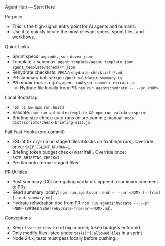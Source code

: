 Agent Hub — Start Here

Purpose

- This is the high‑signal entry point for AI agents and humans.
- Use it to quickly locate the most relevant specs, sprint files, and workflows.

Quick Links

- Sprint specs: `ampcode.json`, `devex.json`
- Template + schemas: `agent_template/agent_template.json`, `agent_template/schema/*.json`
- Rehydrate checklists: `VEGA/rehydrate-checklist-*.md`
- PR summary bot: `scripts/post-validator-summary.ts`
- PR reader tool: `scripts/agent-tools/pr-comment-extract.ts`
  - Hydrate file locally from PR: `npm run agents:hydrate -- --pr <NUM>`

Local Bootstrap

- `npm ci && npm run build`
- Validate: `npm run validate:template && npm run validate:sprint`
- Briefing size check: auto‑runs on pre‑commit; manual: `node dist/scripts/check-briefing-size.js`

Fail‑Fast Hooks (pre‑commit)

- ESLint fix dry‑run on staged files (blocks on fixable/errors). Override once: `SKIP_ESLINT_DRYRUN=1`.
- Briefing token budget check (warn/fail). Override once: `SKIP_BRIEFING_CHECK=1`.
- Prettier auto‑format staged files.

PR Utilities

- Post summary (CI): non‑gating validators append a summary comment to PRs.
- Read summary locally: `npm run agents:pr:read -- --pr <NUM> [--trim] [--out summary.md]`.
- Hydrate rehydration doc from PR: `npm run agents:hydrate -- --pr <NUM>` (writes `VEGA/rehydrate-from-pr-<NUM>.md`).

Conventions

- Keep `instructions.briefing` concise; token budgets enforced.
- Only modify files listed under `tasks[*].allowedFiles` in a sprint.
- Node 24.x; tests must pass locally before pushing.
